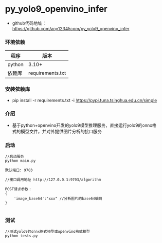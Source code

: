 # py_yolo9_openvino_infer
* github代码地址：https://github.com/any12345com/py_yolo9_openvino_infer

### 环境依赖

| 程序         | 版本               |
| ---------- |------------------|
| python     | 3.10+            |
| 依赖库      | requirements.txt |

### 安装依赖库
* pip install -r requirements.txt -i https://pypi.tuna.tsinghua.edu.cn/simple


### 介绍
* 基于python+openvino开发的yolo9模型推理服务，直接运行yolo9的onnx格式的模型文件，并对外提供图片分析的接口服务

### 启动
~~~
//启动服务
python main.py

默认端口: 9703

//接口调用地址 http://127.0.0.1:9703/algorithm

POST请求参数：
{
    'image_base64':"xxx" //分析图片的base64编码
}


~~~

### 测试

~~~
//测试yolo9的onnx格式模型或openvino格式模型
python tests.py

~~~

